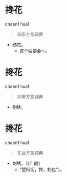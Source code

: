 # 搀花
chaen1 hua1
> 如东方言词典
- 绣花。
  - 这个姑娘会～。

# 搀花
chaen1 hua1
> 如皋方言词典
- 刺绣。

# 搀花
chaen1 hua1
> 东台方言词典
- 刺绣。（《广韵》
  - "楚衔切，搀，刺也"）。
